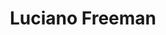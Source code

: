 ---
title: Luciano Freeman
permalink: /stories/luciano-freeman
layout: oralHistory
group: Story Finder
---